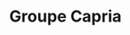 ---
title: "Groupe Capria"
description: "..."
banner:
  title: Votre partenaire fiable et économique pour vos travaux d’externalisation
  content: Expert en outsourcing qui répond à vos besoins sur vos projets d’externalisation tout en respectant votre budget.
  image: /images/banner-art.png
  button:
    label: "Contactez Nous"
    link: "/contact"
    enable: true

# services
services:
  - title: "Capria Security"
    content: "Filiale du Groupe CAPRIA créée en 2022, CAPRIA Security est une agence de sécurité privée intervient dans les domaines de la Sûreté / Sécurité et de la protection rapprochée sis à Antananarivo."
    images:
      - "/images/security/siren.png"
      - "/images/security/police-dog.png"
      - "/images/security/police-car.png"
    button:
      enable: true
      label: Consulter
      link: /security

  - title: "Capria Agency"
    content: "Lorem ipsum dolor sit amet, consectetur adipiscing elit. Consequat tristique eget amet, tempus eu at consecttur. Leo facilisi nunc viverra tellus. Ac laoreet sit vel consquat. consectetur adipiscing elit. Consequat tristique eget amet, tempus eu at consecttur. Leo facilisi nunc viverra tellus. Ac laoreet sit vel consquat."
    images: 
      - "/images/agency/outsource.png"
      - "/images/agency/outsourcing.png"
    button:
      enable: true
      label: Consulter
      link: /agency
  
  - title: "Capria Tech"
    content: "Filiale du Groupe CAPRIA crée en 2022, CAPRIA TECH est une agence digitale qui dans le domaine du Web, Programmation, Developpement d'application, Maintenance Informatique, Systeme et Reseau."
    images:
      - "/images/tech/app-settings.png"
      - "/images/tech/app.png"
      - "/images/tech/coding.png"
      - "/images/tech/web-development.png"
    button:
      enable: true
      label: Consulter
      link: /contact


  - title: "Capria Event"
    content: "Lorem ipsum dolor sit amet, consectetur adipiscing elit. Consequat tristique eget amet, tempus eu at consecttur. Leo facilisi nunc viverra tellus. Ac laoreet sit vel consquat. consectetur adipiscing elit. Consequat tristique eget amet, tempus eu at consecttur. Leo facilisi nunc viverra tellus. Ac laoreet sit vel consquat."
    images:
      - "/images/event/wedding-arch.png"
      - "/images/event/event.png"
      - "/images/event/opening-ceremony.png"
      - "/images/event/billboard.png"
      - "/images/event/wedding-rings.png"
    button:
      enable: true
      label: Consulter
      link: /event


  - title: "Capria Outsourcing"
    content: "Expert en outsourcing, Capria répond à vos besoins sur vos projets d'externalisation en respectant votre budget. Nous vous proposons une équipe d'experts ayant au moins 5 ans d'expérience dans chaque domaine. Chacun excelle brillamment dans chaque métier et possède de solide référence au niveau international"
    images:
      - "/images/event/billboard.png"
    button:
      enable: true
      label: Consulter
      link: /event
# workflow
workflow: 
  title: "Experience the best workflow with us"
  image: "/images/banner.jpg"
  description: "Lorem ipsum dolor sit amet, consectetur adipiscing elit. Consequat tristique eget amet, tempus eu at consecttur."

# call_to_action
call_to_action:
  title: Prêt à collaborer?
  content: Lorem ipsum dolor sit amet, consectetur adipiscing elit. Consequat tristique eget amet, tempus eu at consecttur.
  image: '/images/cta.png'
  button:
    enable: true
    label: "Contactez Nous"
    link: "/contact"
---